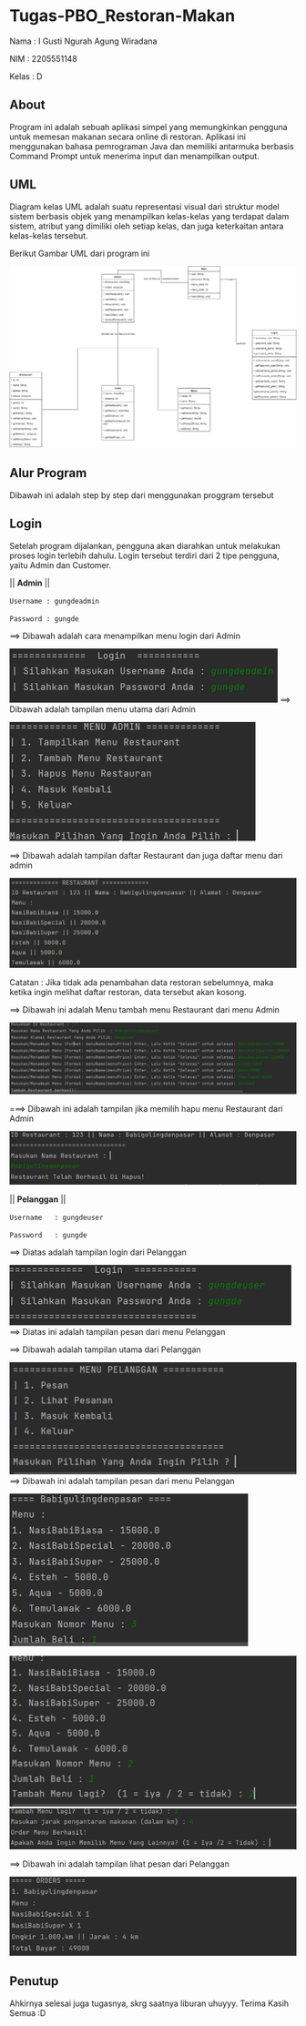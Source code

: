 # Tugas-PBO_Restoran-Makan
Nama        : I Gusti Ngurah Agung Wiradana 

NIM         : 2205551148

Kelas       : D


## About
Program ini adalah sebuah aplikasi simpel yang memungkinkan pengguna untuk memesan makanan secara online di restoran. Aplikasi ini menggunakan bahasa pemrograman Java dan memiliki antarmuka berbasis Command Prompt untuk menerima input dan menampilkan output.

## UML
Diagram kelas UML adalah suatu representasi visual dari struktur model sistem berbasis objek yang menampilkan kelas-kelas yang terdapat dalam sistem, atribut yang dimiliki oleh setiap kelas, dan juga keterkaitan antara kelas-kelas tersebut.

Berikut Gambar UML dari program ini

![UML](/IMAGE/Untitled%20Diagram.drawio.png "UML")


## Alur Program
Dibawah ini adalah step by step dari menggunakan proggram tersebut

## Login
Setelah program dijalankan, pengguna akan diarahkan untuk melakukan proses login terlebih dahulu. Login tersebut terdiri dari 2 tipe pengguna, yaitu Admin dan Customer.

|| **Admin** ||

`Username : gungdeadmin`

`Password : gungde`

==> Dibawah adalah cara menampilkan menu login dari Admin

![LOGINADMIN](/IMAGE/login%20admin.png)
==> Dibawah adalah tampilan menu utama dari Admin

![MENUADMIN](/IMAGE/Menu%20Admin.png)

==> Dibawah adalah tampilan daftar Restaurant dan juga daftar menu dari admin

![TAMPILKANMENURESTAURANT](/IMAGE/tampilkan%20menu%20restaurant.png)

Catatan : Jika tidak ada penambahan data restoran sebelumnya, maka ketika ingin melihat daftar restoran, data tersebut akan kosong.

==> Dibawah ini adalah Menu tambah menu Restaurant dari menu Admin

![TAMBAHMENURESTAURANT](/IMAGE/tambah%20menu%20restaurant.png)

===> Dibawah ini adalah tampilan jika memilih hapu menu Restaurant dari Admin

![HAPUSMENURESTAURANT](/IMAGE/Hapus%20menu%20restaurant.png)

|| **Pelanggan** ||

`Username   : gungdeuser`

`Password   : gungde`

==> Diatas adalah tampilan login dari Pelanggan

![LOGINUSER](/IMAGE/login%20user.png)
==> Diatas ini adalah tampilan pesan dari menu Pelanggan

==> Dibawah adalah tampilan utama dari Pelanggan

![MENUUSER](/IMAGE/Menu%20user.png)
==> Dibawah ini adalah tampilan pesan dari menu Pelanggan

![PESANUSER](/IMAGE/pesan%20user.png)

![PESANUSER2](/IMAGE/pesan%20user%202.png)
![ORDERMENUBERHASIL](/IMAGE/order%20menu%20berhasil.png)


==> Dibawah ini adalah tampilan lihat pesan dari Pelanggan

![LIHATPESAN](/IMAGE/lihat%20pesanan.png)

## Penutup
Ahkirnya selesai juga tugasnya, skrg saatnya liburan uhuyyy. Terima Kasih Semua :D